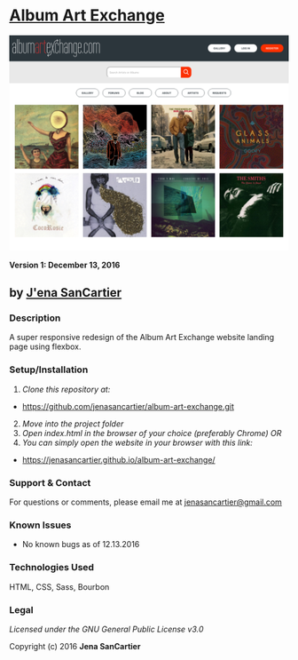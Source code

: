 # [Album Art Exchange](https://jenasancartier.github.io/album-art-exchange/)
![project screenshot](/img/screenshot.png)

__Version 1: December 13, 2016__
## by [J'ena SanCartier](https://github.com/jenasancartier)

### Description
A super responsive redesign of the Album Art Exchange website landing page using flexbox.


### Setup/Installation
1. _Clone this repository at:_
  * https://github.com/jenasancartier/album-art-exchange.git
2. _Move into the project folder_
3. _Open index.html in the browser of your choice (preferably Chrome) OR_
4. _You can simply open the website in your browser with this link:_
  * https://jenasancartier.github.io/album-art-exchange/

### Support & Contact
For questions or comments, please email me at [jenasancartier@gmail.com](mailto:jenasancartier@gmail.com)

### Known Issues
* No known bugs as of 12.13.2016

### Technologies Used
HTML, CSS, Sass, Bourbon

### Legal
*Licensed under the GNU General Public License v3.0*

Copyright (c) 2016 **Jena SanCartier**
